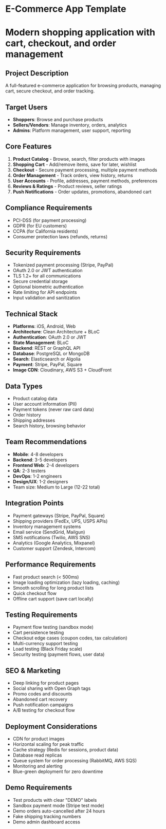 # E-Commerce App Template
# Modern shopping application with cart, checkout, and order management

## Project Description
A full-featured e-commerce application for browsing products, managing cart, secure checkout, and order tracking.

## Target Users
- **Shoppers**: Browse and purchase products
- **Sellers/Vendors**: Manage inventory, orders, analytics
- **Admins**: Platform management, user support, reporting

## Core Features
1. **Product Catalog** - Browse, search, filter products with images
2. **Shopping Cart** - Add/remove items, save for later, wishlist
3. **Checkout** - Secure payment processing, multiple payment methods
4. **Order Management** - Track orders, view history, returns
5. **User Accounts** - Profile, addresses, payment methods, preferences
6. **Reviews & Ratings** - Product reviews, seller ratings
7. **Push Notifications** - Order updates, promotions, abandoned cart

## Compliance Requirements
- PCI-DSS (for payment processing)
- GDPR (for EU customers)
- CCPA (for California residents)
- Consumer protection laws (refunds, returns)

## Security Requirements
- Tokenized payment processing (Stripe, PayPal)
- OAuth 2.0 or JWT authentication
- TLS 1.2+ for all communications
- Secure credential storage
- Optional biometric authentication
- Rate limiting for API endpoints
- Input validation and sanitization

## Technical Stack
- **Platforms**: iOS, Android, Web
- **Architecture**: Clean Architecture + BLoC
- **Authentication**: OAuth 2.0 or JWT
- **State Management**: BLoC
- **Backend**: REST or GraphQL API
- **Database**: PostgreSQL or MongoDB
- **Search**: Elasticsearch or Algolia
- **Payment**: Stripe, PayPal, Square
- **Image CDN**: Cloudinary, AWS S3 + CloudFront

## Data Types
- Product catalog data
- User account information (PII)
- Payment tokens (never raw card data)
- Order history
- Shipping addresses
- Search history, browsing behavior

## Team Recommendations
- **Mobile**: 4-8 developers
- **Backend**: 3-5 developers
- **Frontend Web**: 2-4 developers
- **QA**: 2-3 testers
- **DevOps**: 1-2 engineers
- **Design/UX**: 1-2 designers
- Team size: Medium to Large (12-22 total)

## Integration Points
- Payment gateways (Stripe, PayPal, Square)
- Shipping providers (FedEx, UPS, USPS APIs)
- Inventory management systems
- Email service (SendGrid, Mailgun)
- SMS notifications (Twilio, AWS SNS)
- Analytics (Google Analytics, Mixpanel)
- Customer support (Zendesk, Intercom)

## Performance Requirements
- Fast product search (< 500ms)
- Image loading optimization (lazy loading, caching)
- Smooth scrolling for long product lists
- Quick checkout flow
- Offline cart support (save cart locally)

## Testing Requirements
- Payment flow testing (sandbox mode)
- Cart persistence testing
- Checkout edge cases (coupon codes, tax calculation)
- Multi-currency support testing
- Load testing (Black Friday scale)
- Security testing (payment flows, user data)

## SEO & Marketing
- Deep linking for product pages
- Social sharing with Open Graph tags
- Promo codes and discounts
- Abandoned cart recovery
- Push notification campaigns
- A/B testing for checkout flow

## Deployment Considerations
- CDN for product images
- Horizontal scaling for peak traffic
- Cache strategy (Redis for sessions, product data)
- Database read replicas
- Queue system for order processing (RabbitMQ, AWS SQS)
- Monitoring and alerting
- Blue-green deployment for zero downtime

## Demo Requirements
- Test products with clear "DEMO" labels
- Sandbox payment mode (Stripe test mode)
- Demo orders auto-cancelled after 24 hours
- Fake shipping tracking numbers
- Demo admin dashboard access
